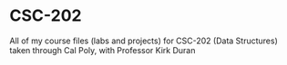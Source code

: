 # CSC-202
All of my course files (labs and projects) for CSC-202 (Data Structures) taken through Cal Poly, with Professor Kirk Duran
